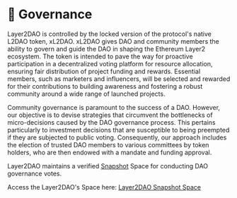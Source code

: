 # 📜 Governance

Layer2DAO is controlled by the locked version of the protocol's native L2DAO token, xL2DAO. xL2DAO gives DAO and community members the ability to govern and guide the DAO in shaping the Ethereum Layer2 ecosystem. The token is intended to pave the way for proactive participation in a decentralized voting platform for resource allocation, ensuring fair distribution of project funding and rewards. Essential members, such as marketers and influencers, will be selected and rewarded for their contributions to building awareness and fostering a robust community around a wide range of launched projects.

Community governance is paramount to the success of a DAO. However, our objective is to devise strategies that circumvent the bottlenecks of micro-decisions caused by the DAO governance process. This pertains particularly to investment decisions that are susceptible to being preempted if they are subjected to public voting. Consequently, our approach includes the election of trusted DAO members to various committees by token holders, who are then endowed with a mandate and funding approval.

Layer2DAO maintains a verified [Snapshot](https://snapshot.org) Space for conducting DAO governance votes.

Access the Layer2DAO's Space here: [Layer2DAO Snapshot Space](https://snapshot.org/#/layer2dao.org)
